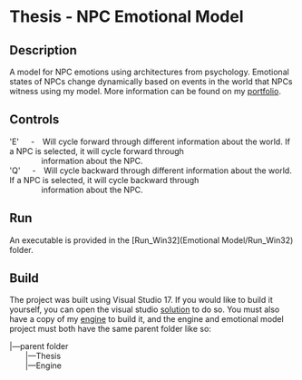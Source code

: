 # Thesis - NPC Emotional Model
## Description
A model for NPC emotions using architectures from psychology. Emotional states of NPCs change dynamically based on events in the world that NPCs witness using my model. More information can be found on my [portfolio](https://www.aahernandez.net/emotionmodel).

## Controls
'E'&ensp;&ensp;&ensp;-&ensp;&ensp;Will cycle forward through different information about the world. If a NPC is selected, it will cycle forward through  
 &ensp;&ensp;&ensp;&ensp;&ensp;&ensp;&ensp;&ensp;information about the NPC.    
'Q'&ensp;&ensp;&ensp;-&ensp;&ensp;Will cycle backward through different information about the world. If a NPC is selected, it will cycle backward through  
 &ensp;&ensp;&ensp;&ensp;&ensp;&ensp;&ensp;&ensp;information about the NPC.  

## Run
An executable is provided in the [Run_Win32](Emotional Model/Run_Win32) folder.

## Build
The project was built using Visual Studio 17. If you would like to build it yourself, you can open the visual studio [solution](Emotional_Model/EmotionModel.sln) to do so. You must also have a copy of my [engine](https://github.com/aahernandez/Engine) to build it, and the engine and emotional model project must both have the same parent folder like so:

|—parent folder  
&ensp;&ensp;&ensp;&ensp;|—Thesis  
&ensp;&ensp;&ensp;&ensp;|—Engine  
